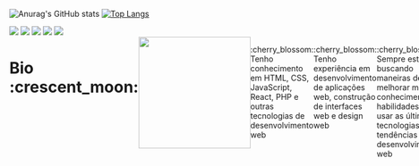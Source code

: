 ![Anurag's GitHub stats](https://github-readme-stats.vercel.app/api?username=anuraghazra&hide=contribs,prs)
[![Top Langs](https://github-readme-stats.vercel.app/api/top-langs/?username=daphi-ny&title_color=F095C2&show_icons=true&icon_color=F095C2&border_color=F095C2&layout=compact)](https://github.com/anuraghazra/github-readme-stats)

<div> 
  <img src="https://img.shields.io/badge/HTML5-F095C2?style=for-the-badge&logo=html5&logoColor=white">
  <img src="https://img.shields.io/badge/CSS3-F095C2?style=for-the-badge&logo=css3&logoColor=white">
  <img src="https://img.shields.io/badge/JavaScript-F095C2?style=for-the-badge&logo=javascript&logoColor=white">
  <img src="https://img.shields.io/badge/React-F095C2?style=for-the-badge&logo=react&logoColor=white">
  <img src="https://img.shields.io/badge/Bootstrap-F095C2?style=for-the-badge&logo=bootstrap&logoColor=white">
</div>

<div style="display: flex; flex"> 
  <h1>Bio :crescent_moon:</h1>
  <img src="https://media.giphy.com/media/NACJsYCa3QPL2/giphy.gif" style="width: 200px;"> 
   <p>:cherry_blossom: Tenho conhecimento em HTML, CSS, JavaScript, React, PHP e outras tecnologias de desenvolvimento web </p>
   <p>:cherry_blossom: Tenho experiência em desenvolvimento de aplicações web, construção de interfaces web e design web </p>
   <p>:cherry_blossom: Sempre estou buscando maneiras de melhorar meu conhecimento e habilidades ao usar as últimas tecnologias e tendências do desenvolvimento web </p>
   <p>:cherry_blossom: Meu objetivo é criar experiências online incríveis para usuários com interfaces intuitivas e modernas. </p>
  
</div>
